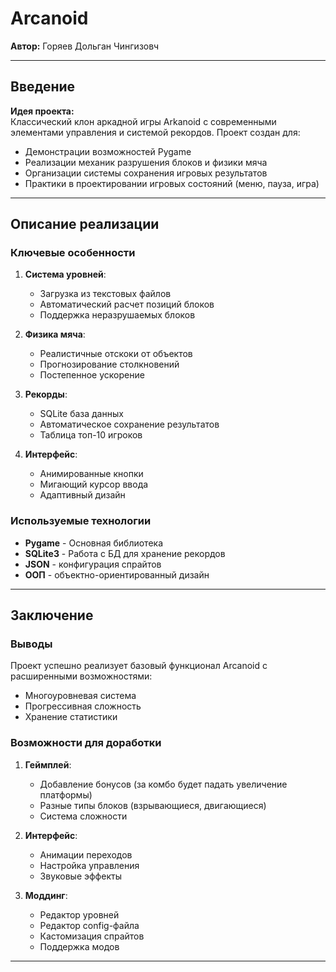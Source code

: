 # Arcanoid

**Автор:** Горяев Дольган Чингизовч

---

## Введение

**Идея проекта:**  
Классический клон аркадной игры Arkanoid с современными элементами управления и системой рекордов. Проект создан для:
- Демонстрации возможностей Pygame
- Реализации механик разрушения блоков и физики мяча
- Организации системы сохранения игровых результатов
- Практики в проектировании игровых состояний (меню, пауза, игра)

---


## Описание реализации

### Ключевые особенности
1. **Система уровней**:
   - Загрузка из текстовых файлов
   - Автоматический расчет позиций блоков
   - Поддержка неразрушаемых блоков

2. **Физика мяча**:
   - Реалистичные отскоки от объектов
   - Прогнозирование столкновений
   - Постепенное ускорение

3. **Рекорды**:
   - SQLite база данных
   - Автоматическое сохранение результатов
   - Таблица топ-10 игроков

4. **Интерфейс**:
   - Анимированные кнопки
   - Мигающий курсор ввода
   - Адаптивный дизайн

### Используемые технологии
- **Pygame** - Основная библиотека
- **SQLite3** - Работа с БД для хранение рекордов
- **JSON** - конфигурация спрайтов
- **ООП** - объектно-ориентированный дизайн

---

## Заключение

### Выводы
Проект успешно реализует базовый функционал Arcanoid с расширенными возможностями:
- Многоуровневая система
- Прогрессивная сложность
- Хранение статистики

### Возможности для доработки
1. **Геймплей**:
   - Добавление бонусов (за комбо будет падать увеличение платформы)
   - Разные типы блоков (взрывающиеся, двигающиеся)
   - Система сложности

2. **Интерфейс**:
   - Анимации переходов
   - Настройка управления
   - Звуковые эффекты

3. **Моддинг**:
   - Редактор уровней
   - Редактор config-файла
   - Кастомизация спрайтов
   - Поддержка модов

---
